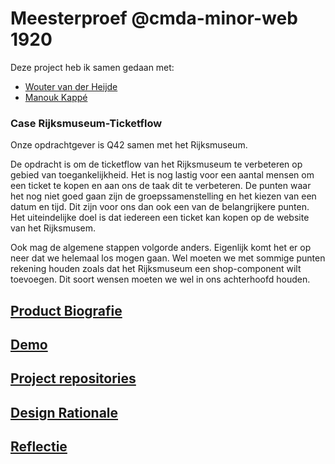 # Meesterproef @cmda-minor-web 1920

Deze project heb ik samen gedaan met: 
  - [Wouter van der Heijde](https://github.com/Mokerstier) 
  - [Manouk Kappé](https://github.com/ManoukK)
  
### Case Rijksmuseum-Ticketflow
Onze opdrachtgever is Q42 samen met het Rijksmuseum.

De opdracht is om de ticketflow van het Rijksmuseum te verbeteren op gebied van toegankelijkheid. Het is nog lastig voor een aantal mensen om een ticket te kopen en aan ons de taak dit te verbeteren. De punten waar het nog niet goed gaan zijn de groepssamenstelling en het kiezen van een datum en tijd. Dit zijn voor ons dan ook een van de belangrijkere punten. Het uiteindelijke doel is dat iedereen een ticket kan kopen op de website van het Rijksmusem.

Ook mag de algemene stappen volgorde anders. Eigenlijk komt het er op neer dat we helemaal los mogen gaan. Wel moeten we met sommige punten rekening houden zoals dat het Rijksmuseum een shop-component wilt toevoegen. Dit soort wensen moeten we wel in ons achterhoofd houden.

## [Product Biografie](https://github.com/MohamadAlGhorani/meesterproef-1920/wiki)
## [Demo](https://rijks-ticket-flow.herokuapp.com/)
## [Project repositories](https://github.com/Mokerstier/Rijksmuseum-Ticketflow)
## [Design Rationale](https://github.com/Mokerstier/Rijksmuseum-Ticketflow/wiki)
## [Reflectie](https://github.com/MohamadAlGhorani/meesterproef-1920/wiki/Reflectie)

